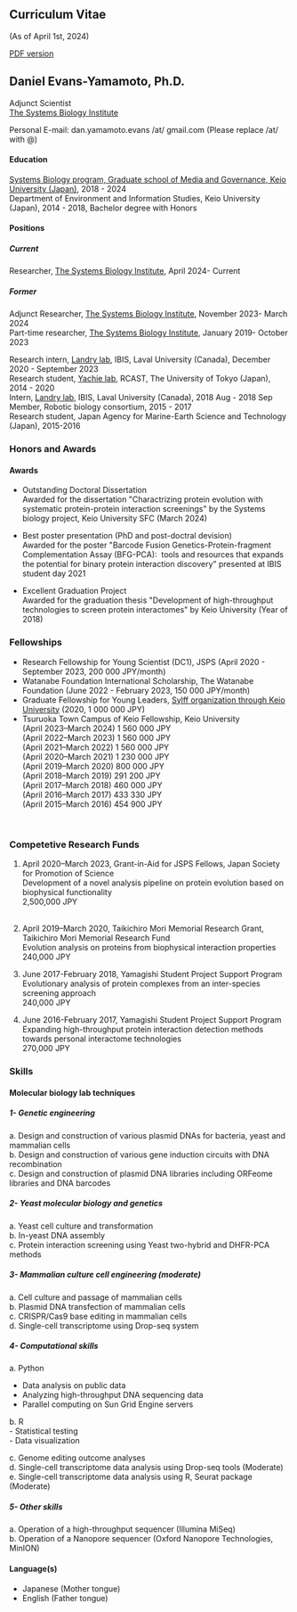 ## Curriculum Vitae 
(As of April 1st, 2024)

[PDF version](https://danyamamotoevans.github.io/materials/CV_Dan_Yamamoto_20240401.pdf)

## Daniel Evans-Yamamoto, Ph.D.

Adjunct Scientist<br> 
[The Systems Biology Institute](https://www.sbi.jp/)<br>

Personal E-mail: dan.yamamoto.evans /at/ gmail.com (Please replace /at/ with @)


#### Education
[Systems Biology program, Graduate school of Media and Governance, Keio University (Japan)]((http://www.iab.keio.ac.jp/en/index.html)), 2018 - 2024<br>
Department of Environment and Information Studies, Keio University (Japan), 2014 - 2018, Bachelor degree with Honors<br>

#### Positions
##### Current 
Researcher, [The Systems Biology Institute](https://www.sbi.jp/), April 2024- Current<br>

##### Former
Adjunct Researcher, [The Systems Biology Institute](https://www.sbi.jp/), November 2023- March 2024<br>
Part-time researcher, [The Systems Biology Institute](https://www.sbi.jp/), January 2019- October 2023<br>

Research intern, [Landry lab](https://landrylab.ibis.ulaval.ca), IBIS, Laval University (Canada), December 2020  - September 2023 <br>
Research student, [Yachie lab](http://yachie-lab.org), RCAST, The University of Tokyo (Japan), 2014 - 2020 <br>
Intern, [Landry lab](https://landrylab.ibis.ulaval.ca), IBIS, Laval University (Canada), 2018 Aug - 2018 Sep <br>
Member, Robotic biology consortium, 2015 - 2017 <br>
Research student, Japan Agency for Marine-Earth Science and Technology (Japan), 2015-2016 <br>

### Honors and Awards

#### Awards
* Outstanding Doctoral Dissertation <br>
Awarded for the dissertation "Charactrizing protein evolution with systematic protein-protein interaction screenings" by the Systems biology project, Keio University SFC (March 2024) <br>

* Best poster presentation (PhD and post-doctral devision)<br>
Awarded for the poster "Barcode Fusion Genetics-Protein-fragment Complementation Assay (BFG-PCA):  tools and resources that expands the potential for binary protein interaction discovery" presented at IBIS student day 2021 <br>

* Excellent Graduation Project <br>
Awarded for the graduation thesis "Development of high-throughput technologies to screen protein interactomes" by Keio University (Year of 2018) <br>

### Fellowships 
* Research Fellowship for Young Scientist (DC1), JSPS  (April 2020 - September 2023, 200 000 JPY/month)
* Watanabe Foundation International Scholarship, The Watanabe Foundation  (June 2022 - February 2023, 150 000 JPY/month)
* Graduate Fellowship for Young Leaders, [Sylff organization through Keio University](https://www.sylff.org/institutions/keio-university/) (2020, 1 000 000 JPY) 
* Tsuruoka Town Campus of Keio Fellowship, Keio University<br> 
    (April 2023–March 2024)    1 560 000 JPY   <br>
    (April 2022–March 2023)    1 560 000 JPY   <br>
    (April 2021–March 2022)    1 560 000 JPY   <br>
    (April 2020–March 2021)    1 230 000 JPY   <br>
    (April 2019–March 2020)      800 000 JPY   <br>
    (April 2018–March 2019)      291 200 JPY   <br>
    (April 2017–March 2018)      460 000 JPY   <br>
    (April 2016–March 2017)      433 330 JPY   <br>
    (April 2015–March 2016)      454 900 JPY   <br>
<br>

### Competetive Research Funds
1. April 2020–March 2023, Grant-in-Aid for JSPS Fellows, Japan Society for Promotion of Science <br>
   Development of a novel analysis pipeline on protein evolution based on biophysical functionality  <br>
   2,500,000 JPY<br><br>

2. April 2019–March 2020, Taikichiro Mori Memorial Research Grant, Taikichiro Mori Memorial Research Fund<br>
   Evolution analysis on proteins from biophysical interaction properties<br>
   240,000 JPY <br>

3. June 2017-February 2018, Yamagishi Student Project Support Program<br>
   Evolutionary analysis of protein complexes from an inter-species screening approach<br> 
   240,000 JPY <br>

4. June 2016-February 2017, Yamagishi Student Project Support Program<br> 
   Expanding high-throughput protein interaction detection methods towards personal interactome technologies<br>
   270,000 JPY <br>



### Skills

#### Molecular biology lab techniques 
##### 1-	Genetic engineering
  a.	Design and construction of various plasmid DNAs for bacteria, yeast and mammalian cells <br>
  b.	Design and construction of various gene induction circuits with DNA recombination <br>
  c.	Design and construction of plasmid DNA libraries including ORFeome libraries and DNA barcodes <br>

##### 2-	Yeast molecular biology and genetics
  a.	Yeast cell culture and transformation <br>
  b.	In-yeast DNA assembly <br>
  c.	Protein interaction screening using Yeast two-hybrid and DHFR-PCA methods <br>

##### 3-	Mammalian culture cell engineering (moderate)
  a.	Cell culture and passage of mammalian cells  <br>
  b.	Plasmid DNA transfection of mammalian cells <br>
  c.	CRISPR/Cas9 base editing in mammalian cells <br>
  d.    Single-cell transcriptome using Drop-seq system <br>

##### 4-	Computational skills

  a.	Python  <br>
  - Data analysis on public data
  - Analyzing high-throughput DNA sequencing data 
  - Parallel computing on Sun Grid Engine servers 
  
  b.	R <br>
    - Statistical testing  
    - Data visualization  
    
  c.	Genome editing outcome analyses <br>
  d.	Single-cell transcriptome data analysis using Drop-seq tools (Moderate) <br>
  e.	Single-cell transcriptome data analysis using R, Seurat package (Moderate)  <br>

##### 5-	Other skills
  a.	Operation of a high-throughput sequencer (Illumina MiSeq) <br>
  b.	Operation of a Nanopore sequencer (Oxford Nanopore Technologies, MinION) <br>


#### Language(s)
* Japanese (Mother tongue)
* English  (Father tongue)
